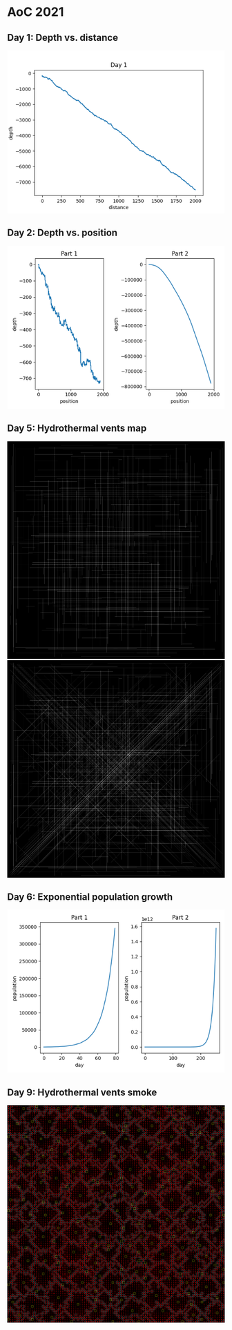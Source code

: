 AoC 2021
========

Day 1: Depth vs. distance
-------------------------
![Depth plot](1/depth.png)

Day 2: Depth vs. position
-------------------------
![Depth plot](2/dp.png)

Day 5: Hydrothermal vents map
-----------------------------
![Vents map](5/field1.png)
![Vents map](5/field2.png)

Day 6: Exponential population growth
------------------------------------
![Population growth](6/population.png)

Day 9: Hydrothermal vents smoke
-------------------------------
![Smoke heightmap](9/field.png)
